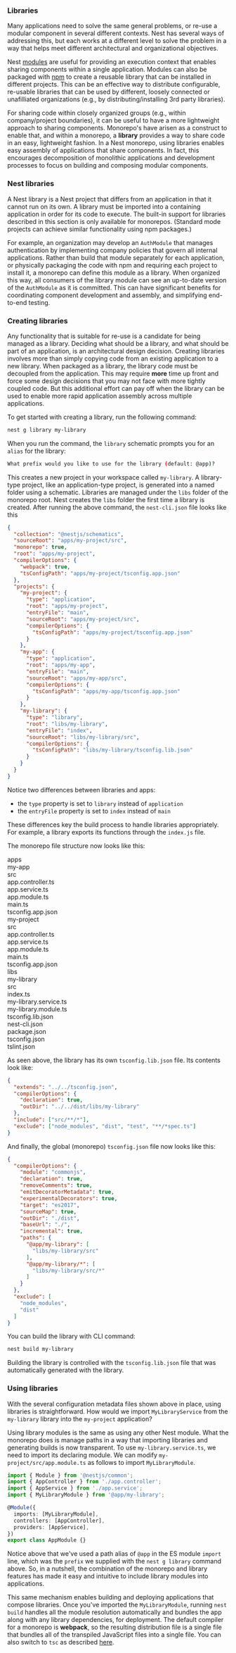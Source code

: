 ### Libraries

Many applications need to solve the same general problems, or re-use a modular component in several different contexts.  Nest has several ways of addressing this, but each works at a different level to solve the problem in a way that helps meet different architectural and organizational objectives.

Nest [modules](/modules) are useful for providing an execution context that enables sharing components within a single application.  Modules can also be packaged with [npm](https://npmjs.com) to create a reusable library that can be installed in different projects.  This can be an effective way to distribute configurable, re-usable libraries that can be used by different, loosely connected or unafilliated organizations (e.g., by distributing/installing 3rd party libraries).

For sharing code within closely organized groups (e.g., within company/project boundaries), it can be useful to have a more lightweight approach to sharing components.  Monorepo's have arisen as a construct to enable that, and within a monorepo, a **library** provides a way to share code in an easy, lightweight fashion.  In a Nest monorepo, using libraries enables easy assembly of applications that share components.  In fact, this encourages decomposition of monolithic applications and development processes to focus on building and composing modular components.

### Nest libraries

A Nest library is a Nest project that differs from an application in that it cannot run on its own. A library must be imported into a containing application in order for its code to execute.  The built-in support for libraries described in this section is only available for monorepos.  (Standard mode projects can achieve similar functionality using npm packages.)

For example, an organization may develop an `AuthModule` that manages authentication by implementing company policies that govern all internal applications.  Rather than build that module separately for each application, or physically packaging the code with npm and requiring each project to install it, a monorepo can define this module as a library.  When organized this way, all consumers of the library module can see an up-to-date version of the `AuthModule` as it is committed.  This can have significant benefits for coordinating component development and assembly, and simplifying end-to-end testing.

### Creating libraries

Any functionality that is suitable for re-use is a candidate for being managed as a library.  Deciding what should be a library, and what should be part of an application, is an architectural design decision.  Creating libraries involves more than simply copying code from an existing application to a new library.  When packaged as a library, the library code must be decoupled from the application.  This may require **more** time up front and force some design decisions that you may not face with more tightly coupled code.  But this additional effort can pay off when the library can be used to enable more rapid application assembly across multiple applications.

To get started with creating a library, run the following command:

```bash
nest g library my-library
```

When you run the command, the `library` schematic prompts you for an `alias` for the library:
```bash
What prefix would you like to use for the library (default: @app)?
```

This creates a new project in your workspace called `my-library`.  A library-type project, like an application-type project, is generated into a named folder using a schematic.  Libraries are managed under the `libs` folder of the monorepo root.  Nest creates the `libs` folder the first time a library is created.  After running the above command, the `nest-cli.json` file looks like this

```json
{
  "collection": "@nestjs/schematics",
  "sourceRoot": "apps/my-project/src",
  "monorepo": true,
  "root": "apps/my-project",
  "compilerOptions": {
    "webpack": true,
    "tsConfigPath": "apps/my-project/tsconfig.app.json"
  },
  "projects": {
    "my-project": {
      "type": "application",
      "root": "apps/my-project",
      "entryFile": "main",
      "sourceRoot": "apps/my-project/src",
      "compilerOptions": {
        "tsConfigPath": "apps/my-project/tsconfig.app.json"
      }
    },
    "my-app": {
      "type": "application",
      "root": "apps/my-app",
      "entryFile": "main",
      "sourceRoot": "apps/my-app/src",
      "compilerOptions": {
        "tsConfigPath": "apps/my-app/tsconfig.app.json"
      }
    },
    "my-library": {
      "type": "library",
      "root": "libs/my-library",
      "entryFile": "index",
      "sourceRoot": "libs/my-library/src",
      "compilerOptions": {
        "tsConfigPath": "libs/my-library/tsconfig.lib.json"
      }
    }
  }
}
```

Notice two differences between libraries and apps:
- the `type` property is set to `library` instead of `application`
- the `entryFile` property is set to `index` instead of `main`

These differences key the build process to handle libraries appropriately.  For example, a library exports its functions through the `index.js` file.

The monorepo file structure now looks like this:

<div class="file-tree">
  <div class="item">apps</div>
    <div class="children">
      <div class="item">my-app</div>
      <div class="children">
        <div class="item">src</div>
        <div class="children">
          <div class="item">app.controller.ts</div>
          <div class="item">app.service.ts</div>
          <div class="item">app.module.ts</div>
          <div class="item">main.ts</div>
        </div>
        <div class="item">tsconfig.app.json</div>
      </div>
      <div class="item">my-project</div>
      <div class="children">
        <div class="item">src</div>
        <div class="children">
          <div class="item">app.controller.ts</div>
          <div class="item">app.service.ts</div>
          <div class="item">app.module.ts</div>
          <div class="item">main.ts</div>
        </div>
        <div class="item">tsconfig.app.json</div>
      </div>
    </div>
  <div class="item">libs</div>
    <div class="children">
      <div class="item">my-library</div>
      <div class="children">
        <div class="item">src</div>
        <div class="children">
          <div class="item">index.ts</div>
          <div class="item">my-library.service.ts</div>
          <div class="item">my-library.module.ts</div>
        </div>
        <div class="item">tsconfig.lib.json</div>
      </div>
    </div>
  <div class="item">nest-cli.json</div>
  <div class="item">package.json</div>
  <div class="item">tsconfig.json</div>
  <div class="item">tslint.json</div>
</div>

As seen above, the library has its own `tsconfig.lib.json` file.  Its contents look like:

```json
{
  "extends": "../../tsconfig.json",
  "compilerOptions": {
    "declaration": true,
    "outDir": "../../dist/libs/my-library"
  },
  "include": ["src/**/*"],
  "exclude": ["node_modules", "dist", "test", "**/*spec.ts"]
}
```

And finally, the global (monorepo) `tsconfig.json` file now looks like this:

```json
{
  "compilerOptions": {
    "module": "commonjs",
    "declaration": true,
    "removeComments": true,
    "emitDecoratorMetadata": true,
    "experimentalDecorators": true,
    "target": "es2017",
    "sourceMap": true,
    "outDir": "./dist",
    "baseUrl": "./",
    "incremental": true,
    "paths": {
      "@app/my-library": [
        "libs/my-library/src"
      ],
      "@app/my-library/*": [
        "libs/my-library/src/*"
      ]
    }
  },
  "exclude": [
    "node_modules",
    "dist"
  ]
}
```

You can build the library with CLI command:

```bash
nest build my-library
```

Building the library is controlled with the `tsconfig.lib.json` file that was automatically generated with the library.

### Using libraries

With the several configuration metadata files shown above in place, using libraries is straightforward.  How would we import `MyLibraryService` from the `my-library` library into the `my-project` application?

Using library modules is the same as using any other Nest module.  What the monorepo does is manage paths in a way that importing libraries and generating builds is now transparent.  To use `my-library.service.ts`, we need to import its declaring module.  We can modify `my-project/src/app.module.ts` as follows to import `MyLibraryModule`.

```typescript
import { Module } from '@nestjs/common';
import { AppController } from './app.controller';
import { AppService } from './app.service';
import { MyLibraryModule } from '@app/my-library';

@Module({
  imports: [MyLibraryModule],
  controllers: [AppController],
  providers: [AppService],
})
export class AppModule {}
```

Notice above that we've used a path alias of `@app` in the ES module `import` line, which was the `prefix` we supplied with the `nest g library` command above.  So, in a nutshell, the combination of the monorepo and library features has made it easy and intuitive to include library modules into applications.

This same mechanism enables building and deploying applications that compose libraries.  Once you've imported the `MyLibraryModule`, running `nest build` handles all the module resolution automatically and bundles the app along with any library dependencies, for deployment.  The default compiler for a monorepo is **webpack**, so the resulting distribution file is a single file that bundles all of the transpiled JavaScript files into a single file.  You can also switch to `tsc` as described <a href="https://docs.nestjs.com/cli/workspaces#compiler-options">here</a>.